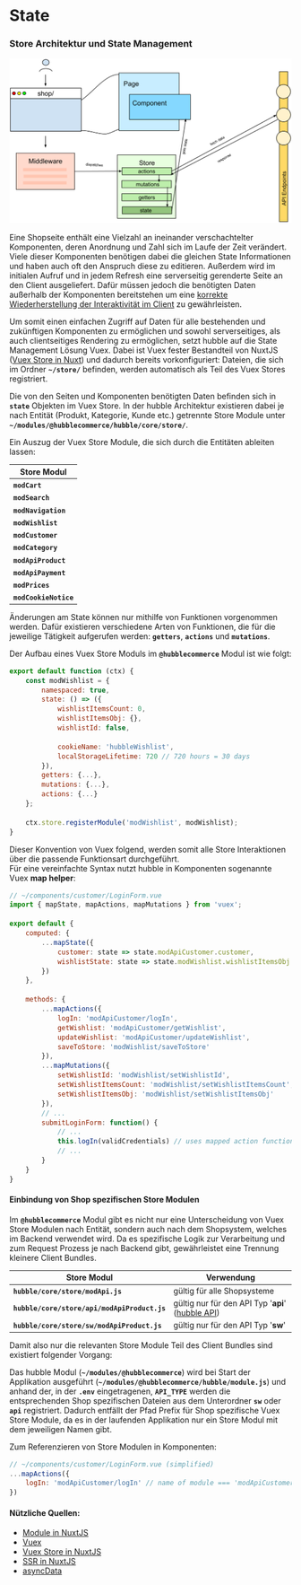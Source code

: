 # State

### Store Architektur und State Management 

![State Management](../statemanagement.svg)

Eine Shopseite enthält eine Vielzahl an ineinander verschachtelter Komponenten, deren Anordnung und Zahl sich im Laufe der 
Zeit verändert. Viele dieser Komponenten benötigen dabei die gleichen State Informationen und haben auch
oft den Anspruch diese zu editieren.
Außerdem wird im initialen Aufruf und in jedem Refresh eine serverseitig gerenderte Seite an den Client ausgeliefert.
Dafür müssen jedoch die benötigten Daten außerhalb der Komponenten bereitstehen um eine [korrekte Wiederherstellung
der Interaktivität im Client](https://ssr.vuejs.org/guide/data.html#data-store) zu gewährleisten.

Um somit einen einfachen Zugriff auf Daten für alle bestehenden und zukünftigen Komponenten zu ermöglichen und sowohl serverseitiges,
als auch clientseitiges Rendering zu ermöglichen, setzt hubble auf die State Management Lösung Vuex. 
Dabei ist Vuex fester Bestandteil von NuxtJS ([Vuex Store in Nuxt](https://nuxtjs.org/guide/vuex-store)) und dadurch bereits vorkonfiguriert:
Dateien, die sich im Ordner __`~/store/`__ befinden, werden automatisch als Teil des Vuex Stores registriert.

Die von den Seiten und Komponenten benötigten Daten befinden sich in __`state`__ Objekten im Vuex Store. 
In der hubble Architektur existieren dabei je nach Entität (Produkt, Kategorie, Kunde etc.) getrennte
Store Module unter __`~/modules/@hubblecommerce/hubble/core/store/`__.

Ein Auszug der Vuex Store Module, die sich durch die Entitäten ableiten lassen:

| Store Modul | 
| --- | 
| __`modCart`__ | 
| __`modSearch`__ |  
| __`modNavigation`__ |  
| __`modWishlist`__ | 
| __`modCustomer`__ |  
| __`modCategory`__ |  
| __`modApiProduct`__ |  
| __`modApiPayment`__ | 
| __`modPrices`__ | 
| __`modCookieNotice`__ | 


Änderungen am State können nur mithilfe von Funktionen vorgenommen werden. 
Dafür existieren verschiedene Arten von Funktionen,
die für die jeweilige Tätigkeit aufgerufen werden: __`getters`__, __`actions`__ und __`mutations`__.

Der Aufbau eines Vuex Store Moduls im __`@hubblecommerce`__ Modul ist wie folgt: 
``` js
export default function (ctx) {
    const modWishlist = {
        namespaced: true,
        state: () => ({
            wishlistItemsCount: 0,
            wishlistItemsObj: {},
            wishlistId: false,

            cookieName: 'hubbleWishlist',
            localStorageLifetime: 720 // 720 hours = 30 days
        }),
        getters: {...},
        mutations: {...},
        actions: {...}
    };

    ctx.store.registerModule('modWishlist', modWishlist);
}
```


Dieser Konvention von Vuex folgend, werden somit alle Store Interaktionen über die passende Funktionsart durchgeführt.  
Für eine vereinfachte Syntax nutzt hubble in Komponenten sogenannte Vuex __map helper__:
``` js
// ~/components/customer/LoginForm.vue
import { mapState, mapActions, mapMutations } from 'vuex';

export default {
    computed: {
        ...mapState({
            customer: state => state.modApiCustomer.customer,
            wishlistState: state => state.modWishlist.wishlistItemsObj
        })
    },
    
    methods: {
        ...mapActions({
            logIn: 'modApiCustomer/logIn',
            getWishlist: 'modApiCustomer/getWishlist',
            updateWishlist: 'modApiCustomer/updateWishlist',
            saveToStore: 'modWishlist/saveToStore'
        }),
        ...mapMutations({
            setWishlistId: 'modWishlist/setWishlistId',
            setWishlistItemsCount: 'modWishlist/setWishlistItemsCount',
            setWishlistItemsObj: 'modWishlist/setWishlistItemsObj'
        }),
        // ...
        submitLoginForm: function() {
            // ...
            this.logIn(validCredentials) // uses mapped action function
            // ...
        }
    }
} 
```


#### Einbindung von Shop spezifischen Store Modulen
Im __`@hubblecommerce`__ Modul gibt es nicht nur eine Unterscheidung von Vuex Store Modulen nach Entität, sondern auch 
nach dem Shopsystem, welches im Backend verwendet wird. Da es spezifische Logik zur Verarbeitung und 
zum Request Prozess je nach Backend gibt, gewährleistet eine Trennung kleinere Client Bundles.

| Store Modul | Verwendung |
| --- | --- | 
| __`hubble/core/store/modApi.js`__ | gültig für alle Shopsysteme |
| __`hubble/core/store/api/modApiProduct.js`__ | gültig nur für den API Typ '__api__' ([hubble API](../api)) |
| __`hubble/core/store/sw/modApiProduct.js`__ | gültig nur für den API Typ '__sw__' |


Damit also nur die relevanten Store Module Teil des Client Bundles sind existiert folgender Vorgang:

Das hubble Modul (__`~/modules/@hubblecommerce`__) wird bei Start der Applikation ausgeführt (__`~/modules/@hubblecommerce/hubble/module.js`__)
und anhand der, in der __`.env`__ eingetragenen, __`API_TYPE`__ werden die entsprechenden Shop spezifischen Dateien aus 
dem Unterordner __`sw`__ oder __`api`__ registriert. Dadurch entfällt der Pfad Prefix für Shop spezifische Vuex Store
Module, da es in der laufenden Applikation nur ein Store Modul mit dem jeweiligen Namen gibt.

Zum Referenzieren von Store Modulen in Komponenten:
``` js
// ~/components/customer/LoginForm.vue (simplified)
...mapActions({
    logIn: 'modApiCustomer/logIn' // name of module === 'modApiCustomer', name of action === 'logIn'
})
```



#### Nützliche Quellen:
* [Module in NuxtJS](https://nuxtjs.org/guide/modules)
* [Vuex](https://vuex.vuejs.org/) 
* [Vuex Store in NuxtJS](https://nuxtjs.org/guide/vuex-store)
* [SSR in NuxtJS](https://nuxtjs.org/guides/concepts/server-side-rendering#server-side-rendering-steps-with-nuxtjs)
* [asyncData](https://nuxtjs.org/guide/async-data#the-asyncdata-method)








